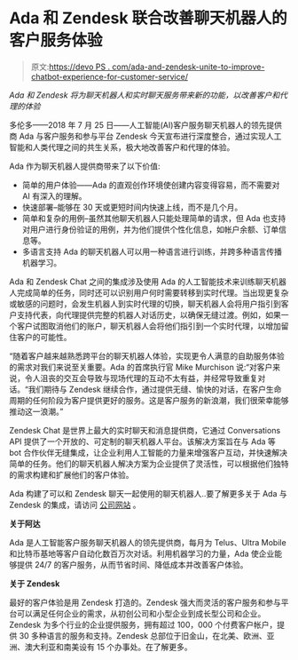# Ada 和 Zendesk 联合改善聊天机器人的客户服务体验

> 原文:[https://devo PS . com/ada-and-zendesk-unite-to-improve-chatbot-experience-for-customer-service/](https://devops.com/ada-and-zendesk-unite-to-improve-chatbot-experience-for-customer-service/)

*Ada 和 Zendesk 将为聊天机器人和实时聊天服务带来新的功能，以改善客户和代理的体验*

多伦多——2018 年 7 月 25 日——人工智能(AI)客户服务聊天机器人的领先提供商 Ada 与客户服务和参与平台 Zendesk 今天宣布进行深度整合，通过实现人工智能和人类代理之间的共生关系，极大地改善客户和代理的体验。

Ada 作为聊天机器人提供商带来了以下价值:

*   简单的用户体验——Ada 的直观创作环境使创建内容变得容易，而不需要对 AI 有深入的理解。
*   快速部署–能够在 30 天或更短时间内快速上线，而不是几个月。
*   简单和复杂的用例–虽然其他聊天机器人只能处理简单的请求，但 Ada 也支持对用户进行身份验证的用例，并为他们提供个性化信息，如帐户余额、订单信息等。
*   多语言支持 Ada 的聊天机器人可以用一种语言进行训练，并跨多种语言传播机器学习。

Ada 和 Zendesk Chat 之间的集成涉及使用 Ada 的人工智能技术来训练聊天机器人完成简单的任务，同时还可以识别用户何时需要转移到实时代理。当出现更复杂或敏感的问题时，会发生机器人到实时代理的切换，聊天机器人会将用户指引到客户支持代表，向代理提供完整的机器人对话历史，以确保无缝过渡。例如，如果一个客户试图取消他们的账户，聊天机器人会将他们指引到一个实时代理，以增加留住客户的可能性。

“随着客户越来越熟悉跨平台的聊天机器人体验，实现更令人满意的自助服务体验的需求对我们来说至关重要。Ada 的首席执行官 Mike Murchison 说:“对客户来说，令人沮丧的交互会导致与现场代理的互动不太有益，并经常导致重复对话。“我们期待与 Zendesk 继续合作，通过提供无缝、愉快的对话，在客户生命周期的任何阶段为客户提供更好的服务。这是客户服务的新浪潮，我们很荣幸能够推动这一浪潮。”

Zendesk Chat 是世界上最大的实时聊天和消息提供商，它通过 Conversations API 提供了一个开放的、可定制的聊天机器人平台。该解决方案旨在与 Ada 等 bot 合作伙伴无缝集成，让企业利用人工智能的力量来增强客户互动，并快速解决简单的任务。他们的聊天机器人解决方案为企业提供了灵活性，可以根据他们独特的需求构建和扩展他们的客户体验。

Ada 构建了可以和 Zendesk 聊天一起使用的聊天机器人..要了解更多关于 Ada 与 Zendesk 的集成，请访问 [公司网站](https://ada.support/zendesk/) 。

**关于阿达**

Ada 是人工智能客户服务聊天机器人的领先提供商，每月为 Telus、Ultra Mobile 和比特币基地等客户自动化数百万次对话。利用机器学习的力量，Ada 使企业能够提供 24/7 的客户服务，从而节省时间、降低成本并改善客户体验。

**关于 Zendesk**

最好的客户体验是用 Zendesk 打造的。Zendesk 强大而灵活的客户服务和参与平台可以满足任何企业的需求，从初创公司和小型企业到成长型公司和企业。Zendesk 为多个行业的企业提供服务，拥有超过 100，000 个付费客户帐户，提供 30 多种语言的服务和支持。Zendesk 总部位于旧金山，在北美、欧洲、亚洲、澳大利亚和南美设有 15 个办事处。在了解更多。